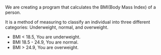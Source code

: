 We are creating a program that calculates the BMI(Body Mass Index) of a person.

It is a method of measuring to classify an individual into three different categories: Underweight, normal, and overweight.

- BMI < 18.5, You are underweight.
- BMI 18.5 - 24.9, You are normal.
- BMI > 24.9, You are overweight.

